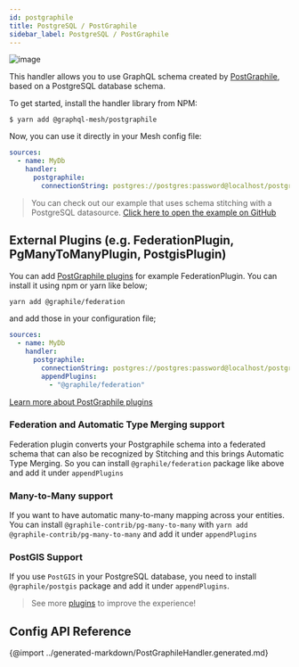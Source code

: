 ```yaml
---
id: postgraphile
title: PostgreSQL / PostGraphile
sidebar_label: PostgreSQL / PostGraphile
---
```

![image](https://user-images.githubusercontent.com/20847995/79219670-5ae06300-7e5b-11ea-81f1-d0c08a884607.png)

This handler allows you to use GraphQL schema created by [PostGraphile](https://www.graphile.org/postgraphile/), based on a PostgreSQL database schema.

To get started, install the handler library from NPM:

```
$ yarn add @graphql-mesh/postgraphile
```

Now, you can use it directly in your Mesh config file:

```yml
sources:
  - name: MyDb
    handler:
      postgraphile:
        connectionString: postgres://postgres:password@localhost/postgres
```

> You can check out our example that uses schema stitching with a PostgreSQL datasource.
[Click here to open the example on GitHub](https://github.com/Urigo/graphql-mesh/tree/master/examples/postgres-geodb)

## External Plugins (e.g. FederationPlugin, PgManyToManyPlugin, PostgisPlugin)
You can add [PostGraphile plugins](https://www.graphile.org/postgraphile/community-plugins/) for example FederationPlugin. You can install it using npm or yarn like below;

```sh
yarn add @graphile/federation
```

and add those in your configuration file;

```yml
sources:
  - name: MyDb
    handler:
      postgraphile:
        connectionString: postgres://postgres:password@localhost/postgres
        appendPlugins:
          - "@graphile/federation"
```

[Learn more about PostGraphile plugins](https://www.graphile.org/postgraphile/extending/)

### Federation and Automatic Type Merging support
Federation plugin converts your Postgraphile schema into a federated schema that can also be recognized by Stitching and this brings Automatic Type Merging. So you can install `@graphile/federation` package like above and add it under `appendPlugins`

### Many-to-Many support
If you want to have automatic many-to-many mapping across your entities. You can install `@graphile-contrib/pg-many-to-many` with `yarn add @graphile-contrib/pg-many-to-many` and add it under `appendPlugins`

### PostGIS Support
If you use `PostGIS` in your PostgreSQL database, you need to install `@graphile/postgis` package and add it under `appendPlugins`.

> See more [plugins](https://www.graphile.org/postgraphile/community-plugins/) to improve the experience!

## Config API Reference

{@import ../generated-markdown/PostGraphileHandler.generated.md}
